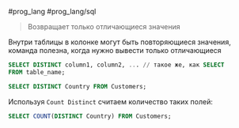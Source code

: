 #prog_lang #prog_lang/sql 

> Возвращает только отличающиеся значения

Внутри таблицы в колонке могут быть повторяющиеся значения, команда полезна, когда нужно вывести только отличающиеся

```sql
SELECT DISTINCT column1, column2, ... // такое же, как SELECT
FROM table_name;
```
```sql
SELECT DISTINCT Country FROM Customers;
```

Используя `Count Distinct` считаем количество таких полей:

```sql
SELECT COUNT(DISTINCT Country) FROM Customers;
```
